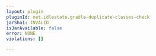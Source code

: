 ```yaml
---
layout: plugin
pluginId: net.idlestate.gradle-duplicate-classes-check
jarSha1: INVALID
isJarAvailable: false
error: NONE
violations: []

---
```

